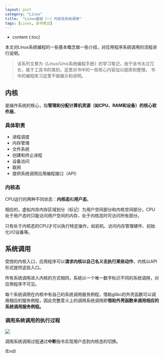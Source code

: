 ```yaml
---
layout: post
category: "Linux"
title:  "Linux基础（一）内核及系统调用"
tags: [Linux, 读书笔记]
---
```


* content
{:toc}

本文对Linux系统编程的一些基本概念做一些介绍，对应用程序系统调用的流程进行说明。

> 该系列文章为《Linux/Unix系统编程手册》的学习笔记，由于该书太过冗长，属于工具书的类别，这里对书中的一些核心内容加以提炼和整理。
> 书中的编程练习这里不做展示和说明。





## 内核

是操作系统的核心，指**管理和分配计算机资源（如CPU、RAM和设备）的核心软件层**。

### 具体职责

- 进程调度
- 内存管理
- 文件系统
- 创建和终止进程
- 设备访问
- 联网
- 提供系统调用应用编程接口（API）


### 内核态

CPU运行的两种不同状态：**内核态**和**用户态**。

相应的，虚拟内存内存区域划分（标记）为用户空间部分和内核空间部分，CPU处于用户态时只能访问用户空间的内存，处于内核态时可访问所有部分。

只有处于内核态的CPU才可以执行特定操作，如宕机、访问内存管理硬件、初始化I/O设备等。

## 系统调用

受控的内核入口，应用程序可以**请求内核以自己名义去执行某些动作**，内核以API形式提供这些入口。

所有系统调用进入内核的方式相同，系统以一个唯一数字标识不同的系统调用，对应用程序不可见。

每个系统调用在内核中有自己的系统调用服务例程，借助glibc的外壳函数可以调用相应的服务例程，因此完整意义上的调用系统调用即**借助外壳函数来调用相应的系统调用服务例程。**

### 调用系统调用的执行过程

![](https://i.loli.net/2018/11/26/5bfc054a3f51c.png)

调用系统调用过程通过**中断**指令实现用户态到内核态的切换。

(End)


